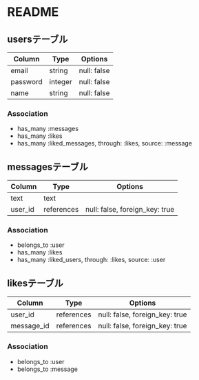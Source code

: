 # README

## usersテーブル

|Column|Type|Options|
|------|----|-------|
|email|string|null: false|
|password|integer|null: false|
|name|string|null: false|

### Association
- has_many :messages
- has_many :likes
- has_many :liked_messages, through: :likes, source: :message


## messagesテーブル

|Column|Type|Options|
|------|----|-------|
|text|text||
|user_id|references|null: false, foreign_key: true|

### Association
- belongs_to :user
- has_many :likes
- has_many :liked_users, through: :likes, source: :user


## likesテーブル

|Column|Type|Options|
|------|----|-------|
|user_id|references|null: false, foreign_key: true|
|message_id|references|null: false, foreign_key: true|

### Association
- belongs_to :user
- belongs_to :message